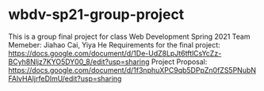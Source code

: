 # wbdv-sp21-group-project
This is a group final project for class Web Development Spring 2021
Team Memeber: Jiahao Cai, Yiya He
Requirements for the final project: https://docs.google.com/document/d/1De-UdZ8LpJt6tftlCsYcZz-BCyh8Nljz7KYO5DY00_8/edit?usp=sharing
Project Proposal: https://docs.google.com/document/d/1f3nphuXPC9qb5DPpZn0fZS5PNubNFAlvHAIjrfeDlmU/edit?usp=sharing
